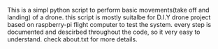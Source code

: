 This is a simpl python script to perform basic movements(take off and landing) of a drone.
this script is mostly suitalbe for D.I.Y drone project based on raspberry-pi flight computer to test the system. 
every step is documented and descirbed throughout the code, so it very easy to understand. 
check about.txt for more details. 
